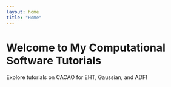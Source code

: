```yaml
---
layout: home
title: "Home"
---
```


# Welcome to My Computational Software Tutorials

Explore tutorials on CACAO for EHT, Gaussian, and ADF!
